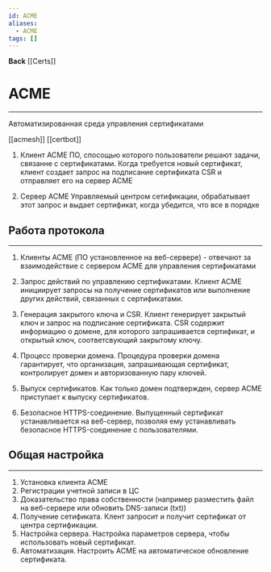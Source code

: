 ```yaml
---
id: ACME
aliases:
  - ACME
tags: []
---
```

**Back**
    [[Certs]]

# ACME
---
Автоматизированная среда управления сертификатами

[[acmesh]]
[[certbot]]

1. Клиент ACME
ПО, спосощью которого пользователи решают задачи, связанне с сертификатами. Когда требуется новый сертификат, клиент создает запрос на подписание сертификата CSR и отправляет его на сервер ACME

2. Сервер ACME
Управляемый центром сетификации, обрабатывает этот запрос и выдает сертификат, когда убедится, что все в порядке


## Работа протокола
---
1. Клиенты ACME (ПО установленное на веб-сервере) - отвечают за взаимодействие с сервером ACME для управления сертификатами

2. Запрос действий по управлению сертификатами. Клиент ACME инициирует запросы на получение сертификатов или выполнение других действий, связанных с сертификатами.

3. Генерация закрытого ключа и CSR. Клиент генерирует закрытый ключ и запрос на подписание сертификата. CSR содержит информацию о домене, для которого запрашивается сертификат, и открытый ключ, соответсвующий закрытому ключу.

4. Процесс проверки домена. Процедура проверки домена гарантирует, что организация, запрашивающая сертификат, контролирует домен и авторизованную пару ключей.

5. Выпуск сертификатов. Как только домен подтвержден, сервер ACME приступает к выпуску сертификатов.

6. Безопасное HTTPS-соединение. Выпущенный сертификат устанавливается на веб-сервер, позволяя ему устанавливать безопасное HTTPS-соединение с пользователями.


## Общая настройка
---
1. Установка клиента ACME
2. Регистрации учетной записи в ЦС
3. Доказательство права собственности (например разместить файл на веб-сервере или обновить DNS-записи (txt))
4. Получение сетификата. Клент запросит и получит сертификат от центра сертификации.
5. Настройка сервера. Настройка параметров сервера, чтобы использовать новый сертификат.
6. Автоматизация. Настроить ACME на автоматическое обновление сертификата.
